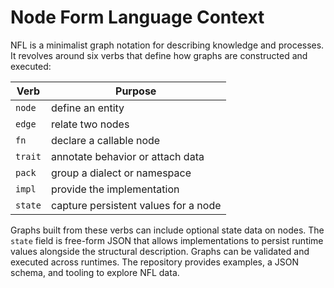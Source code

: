 # Node Form Language Context

NFL is a minimalist graph notation for describing knowledge and processes. It revolves around six verbs that define how graphs are constructed and executed:

| Verb | Purpose |
|------|---------|
| `node` | define an entity |
| `edge` | relate two nodes |
| `fn` | declare a callable node |
| `trait` | annotate behavior or attach data |
| `pack` | group a dialect or namespace |
| `impl` | provide the implementation |
| `state` | capture persistent values for a node |

Graphs built from these verbs can include optional state data on nodes. The
``state`` field is free-form JSON that allows implementations to persist runtime
values alongside the structural description. Graphs can be validated and
executed across runtimes. The repository provides examples, a JSON schema, and
tooling to explore NFL data.
